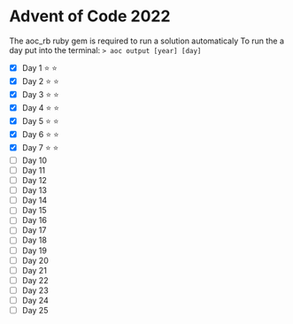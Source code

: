 # Advent of Code 2022
The aoc_rb ruby gem is required to run a solution automaticaly
To run the a day put into the terminal:
```> aoc output [year] [day]```

- [x] Day 1 :star: :star:
- [x] Day 2 :star: :star:
- [x] Day 3 :star: :star:
- [x] Day 4 :star: :star:
- [x] Day 5 :star: :star:
- [x] Day 6 :star: :star:
- [x] Day 7 :star: :star:
- [ ] Day 10
- [ ] Day 11
- [ ] Day 12
- [ ] Day 13
- [ ] Day 14
- [ ] Day 15
- [ ] Day 16
- [ ] Day 17
- [ ] Day 18
- [ ] Day 19
- [ ] Day 20
- [ ] Day 21
- [ ] Day 22
- [ ] Day 23
- [ ] Day 24
- [ ] Day 25